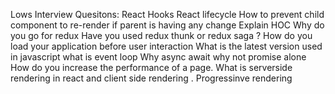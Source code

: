 
Lows Interview Quesitons:
React Hooks
React lifecycle
How to prevent child component to re-render if parent is having any change
Explain HOC
Why do you go for redux
Have you used redux thunk or redux saga ?
How do you load your application before user interaction
What is the latest version used in javascript 
what is event loop
Why async await why not promise alone
How do you increase the performance of a page. What is serverside rendering in react and client side rendering . Progressinve rendering

